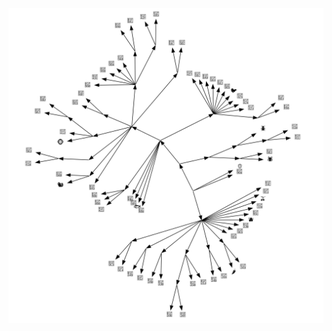 <p align="center">
  <img src="emoji.svg" />
</p>

<!--

<h3 align="center">Hello, I'm Shane 👋</h3>

<p align="center">
  <img src="https://github-readme-stats.vercel.app/api/top-langs/?username=shanedrabing&layout=compact&theme=transparent&hide=html&langs_count=32" />
</p>

- 🔭 Toying with [seedling](https://github.com/shanedrabing/seedling), [pyrat](https://github.com/shanedrabing/pyrat), and [taxopedia](https://github.com/shanedrabing/taxopedia).

- 🌱 Just graduated Johns Hopkins, AAP with an MS in Bioinformatics!

- 👯 Mentoring the R language track at [exercism](https://exercism.org/profiles/shanedrabing)

- 💬 Ask me about tutoring on [Wyzant](https://www.wyzant.com/match/tutor/88172405)

- 📝 My (work-in-progress) website can be found [here](https://shanedrabing.github.io/)

- 🤔 Looking for connections to computational biology researchers

-->
